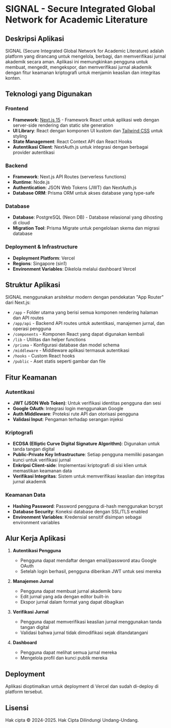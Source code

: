 # SIGNAL - Secure Integrated Global Network for Academic Literature

## Deskripsi Aplikasi

SIGNAL (Secure Integrated Global Network for Academic Literature) adalah platform yang dirancang untuk mengelola, berbagi, dan memverifikasi jurnal akademik secara aman. Aplikasi ini memungkinkan pengguna untuk membuat, mengedit, mengekspor, dan memverifikasi jurnal akademik dengan fitur keamanan kriptografi untuk menjamin keaslian dan integritas konten.

## Teknologi yang Digunakan

### Frontend

- **Framework**: [Next.js 15](https://nextjs.org/) - Framework React untuk aplikasi web dengan server-side rendering dan static site generation
- **UI Library**: React dengan komponen UI kustom dan [Tailwind CSS](https://tailwindcss.com/) untuk styling
- **State Management**: React Context API dan React Hooks
- **Autentikasi Client**: NextAuth.js untuk integrasi dengan berbagai provider autentikasi

### Backend

- **Framework**: Next.js API Routes (serverless functions)
- **Runtime**: Node.js
- **Authentication**: JSON Web Tokens (JWT) dan NextAuth.js
- **Database ORM**: Prisma ORM untuk akses database yang type-safe

### Database

- **Database**: PostgreSQL (Neon DB) - Database relasional yang dihosting di cloud
- **Migration Tool**: Prisma Migrate untuk pengelolaan skema dan migrasi database

### Deployment & Infrastructure

- **Deployment Platform**: Vercel
- **Regions**: Singapore (sin1)
- **Environment Variables**: Dikelola melalui dashboard Vercel

## Struktur Aplikasi

SIGNAL menggunakan arsitektur modern dengan pendekatan "App Router" dari Next.js:

- `/app` - Folder utama yang berisi semua komponen rendering halaman dan API routes
- `/app/api` - Backend API routes untuk autentikasi, manajemen jurnal, dan operasi pengguna
- `/components` - Komponen React yang dapat digunakan kembali
- `/lib` - Utilitas dan helper functions
- `/prisma` - Konfigurasi database dan model schema
- `/middleware` - Middleware aplikasi termasuk autentikasi
- `/hooks` - Custom React hooks
- `/public` - Aset statis seperti gambar dan file

## Fitur Keamanan

### Autentikasi

- **JWT (JSON Web Token)**: Untuk verifikasi identitas pengguna dan sesi
- **Google OAuth**: Integrasi login menggunakan Google
- **Auth Middleware**: Proteksi rute API dan otorisasi pengguna
- **Validasi Input**: Pengaman terhadap serangan injeksi

### Kriptografi

- **ECDSA (Elliptic Curve Digital Signature Algorithm)**: Digunakan untuk tanda tangan digital
- **Public-Private Key Infrastructure**: Setiap pengguna memiliki pasangan kunci untuk verifikasi jurnal
- **Enkripsi Client-side**: Implementasi kriptografi di sisi klien untuk memastikan keamanan data
- **Verifikasi Integritas**: Sistem untuk memverifikasi keaslian dan integritas jurnal akademik

### Keamanan Data

- **Hashing Password**: Password pengguna di-hash menggunakan bcrypt
- **Database Security**: Koneksi database dengan SSL/TLS enabled
- **Environment Variables**: Kredensial sensitif disimpan sebagai environment variables

## Alur Kerja Aplikasi

1. **Autentikasi Pengguna**

   - Pengguna dapat mendaftar dengan email/password atau Google OAuth
   - Setelah login berhasil, pengguna diberikan JWT untuk sesi mereka

2. **Manajemen Jurnal**

   - Pengguna dapat membuat jurnal akademik baru
   - Edit jurnal yang ada dengan editor built-in
   - Ekspor jurnal dalam format yang dapat dibagikan

3. **Verifikasi Jurnal**

   - Pengguna dapat memverifikasi keaslian jurnal menggunakan tanda tangan digital
   - Validasi bahwa jurnal tidak dimodifikasi sejak ditandatangani

4. **Dashboard**
   - Pengguna dapat melihat semua jurnal mereka
   - Mengelola profil dan kunci publik mereka

## Deployment

Aplikasi dioptimalkan untuk deployment di Vercel dan sudah di-deploy di platform tersebut.

## Lisensi

Hak cipta © 2024-2025. Hak Cipta Dilindungi Undang-Undang.
